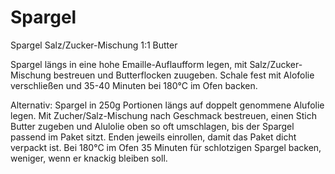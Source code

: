 # Spargel

Spargel
Salz/Zucker-Mischung 1:1
Butter

Spargel längs in eine hohe Emaille-Auflaufform legen, mit Salz/Zucker-Mischung bestreuen und Butterflocken zuugeben.
Schale fest mit Alofolie verschließen und 35-40 Minuten bei 180°C im Ofen backen.

Alternativ:
 Spargel in 250g Portionen längs auf doppelt genommene Alufolie legen. Mit Zucher/Salz-Mischung nach Geschmack bestreuen, einen Stich Butter zugeben und Alulolie oben so oft umschlagen, bis der Spargel passend im Paket sitzt.
Enden jeweils einrollen, damit das Paket dicht verpackt ist.
Bei 180°C im Ofen 35 Minuten für schlotzigen Spargel backen, weniger, wenn er knackig bleiben soll.
 
